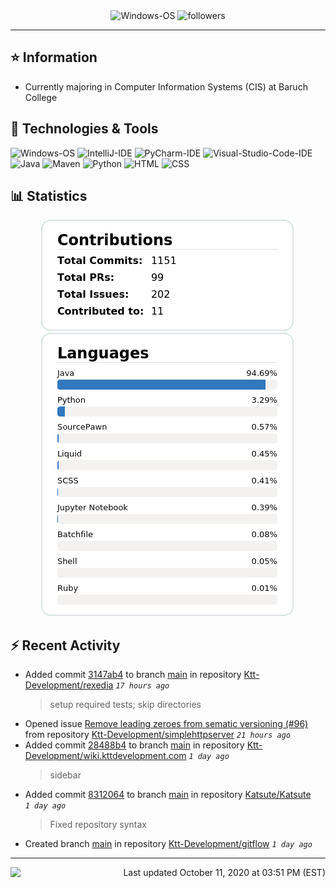 <div align="center">
    <img 
        src="https://img.shields.io/badge/OS-Windows-informational?style=for-the-badge&color=3278be"
        alt="Windows-OS">
    <img 
        src="https://img.shields.io/github/followers/katsute?color=3278be&style=for-the-badge"
        alt="followers">
</div>

<hr>

## ⭐ Information

 - Currently majoring in Computer Information Systems (CIS) at Baruch College

## 🔧 Technologies & Tools

<img 
    src="https://img.shields.io/badge/OS-Windows-informational?style=flat-square&color=3278be"
    alt="Windows-OS">
<img 
    src="https://img.shields.io/badge/Editor-IntelliJ_IDEA-informational?style=flat-square&logo=intellij-idea&logoColor=white&color=3278be"
    alt="IntelliJ-IDE">
<img 
    src="https://img.shields.io/badge/Editor-PyCharm-informational?style=flat-square&logo=pycharm&logoColor=white&color=3278be"
    alt="PyCharm-IDE">
<img 
    src="https://img.shields.io/badge/Editor-Visual_Studio_Code-informational?style=flat-square&logo=Visual-Studio-Code&logoColor=white&color=3278be"
    alt="Visual-Studio-Code-IDE">
<img 
    src="https://img.shields.io/badge/Code-Java-informational?style=flat-square&logo=java&logoColor=white&color=3278be"
    alt="Java">
<img 
    src="https://img.shields.io/badge/Tools-Maven-informational?style=flat-square&logo=apache-maven&logoColor=white&color=3278be"
    alt="Maven">
<img 
    src="https://img.shields.io/badge/Code-Python-informational?style=flat-square&logo=python&logoColor=white&color=3278be"
    alt="Python">
<img 
    src="https://img.shields.io/badge/Code-HTML-informational?style=flat-square&logo=html5&logoColor=white&color=3278be"
    alt="HTML">
<img 
    src="https://img.shields.io/badge/Code-CSS-informational?style=flat-square&logo=css-wizardry&logoColor=white&color=3278be"
    alt="CSS">

## 📊 Statistics
<div align="center">
    <a href="https://github.com/Katsute/">
        <img src="https://github.com/Katsute/Katsute/blob/main/contributions.png">
    </a>
    <a href="https://github.com/Katsute/">
        <img src="https://github.com/Katsute/Katsute/blob/main/languages.png">
    </a>
</div>

## ⚡ Recent Activity

 - Added commit [3147ab4](https://github.com/Ktt-Development/rexedia/commit/3147ab4330f71b4a0f53aad3d5381e9b3910e1ec) to branch [main](https://github.com/Ktt-Development/rexedia/tree/main) in repository [Ktt-Development/rexedia](https://github.com/Ktt-Development/rexedia)  *`17 hours ago`*
   > setup required tests; skip directories
 - Opened issue [Remove leading zeroes from sematic versioning (#96)](https://github.com/Ktt-Development/simplehttpserver/issues/96) from repository [Ktt-Development/simplehttpserver](https://github.com/Ktt-Development/simplehttpserver)  *`21 hours ago`*
 - Added commit [28488b4](https://github.com/Ktt-Development/wiki.kttdevelopment.com/commit/28488b474eaa2feb493266e71ca07f163253f6ad) to branch [main](https://github.com/Ktt-Development/wiki.kttdevelopment.com/tree/main) in repository [Ktt-Development/wiki.kttdevelopment.com](https://github.com/Ktt-Development/wiki.kttdevelopment.com)  *`1 day ago`*
   > sidebar
 - Added commit [8312064](https://github.com/Katsute/Katsute/commit/83120642097e151966f5d2acbc8d7a6440222f76) to branch [main](https://github.com/Katsute/Katsute/tree/main) in repository [Katsute/Katsute](https://github.com/Katsute/Katsute)  *`1 day ago`*
   > Fixed repository syntax
 - Created branch [main](https://github.com/Ktt-Development/gitflow/tree/main) in repository [Ktt-Development/gitflow](https://github.com/Ktt-Development/gitflow) *`1 day ago`*

---
<img align="left" src="https://github.com/Katsute/Katsute/workflows/Update%20README.md/badge.svg"><p align="right">Last updated October 11, 2020 at 03:51 PM (EST)</p>
